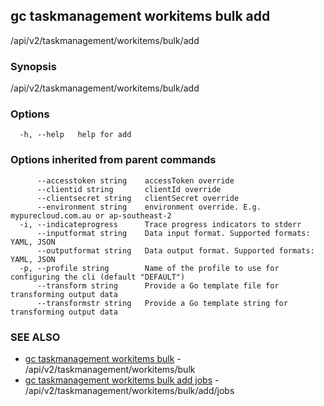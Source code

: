 ## gc taskmanagement workitems bulk add

/api/v2/taskmanagement/workitems/bulk/add

### Synopsis

/api/v2/taskmanagement/workitems/bulk/add

### Options

```
  -h, --help   help for add
```

### Options inherited from parent commands

```
      --accesstoken string    accessToken override
      --clientid string       clientId override
      --clientsecret string   clientSecret override
      --environment string    environment override. E.g. mypurecloud.com.au or ap-southeast-2
  -i, --indicateprogress      Trace progress indicators to stderr
      --inputformat string    Data input format. Supported formats: YAML, JSON
      --outputformat string   Data output format. Supported formats: YAML, JSON
  -p, --profile string        Name of the profile to use for configuring the cli (default "DEFAULT")
      --transform string      Provide a Go template file for transforming output data
      --transformstr string   Provide a Go template string for transforming output data
```

### SEE ALSO

* [gc taskmanagement workitems bulk](gc_taskmanagement_workitems_bulk.html)	 - /api/v2/taskmanagement/workitems/bulk
* [gc taskmanagement workitems bulk add jobs](gc_taskmanagement_workitems_bulk_add_jobs.html)	 - /api/v2/taskmanagement/workitems/bulk/add/jobs


